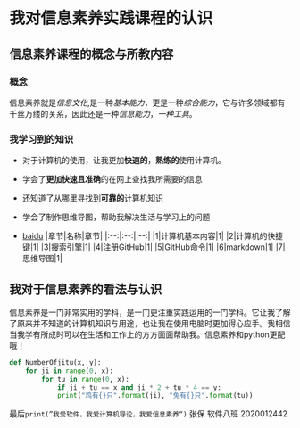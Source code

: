 # 我对信息素养实践课程的认识
## 信息素养课程的概念与所教内容
###  概念
信息素养就是*信息文化*,是一种*基本能力*，更是一种*综合能力*，它与许多领域都有千丝万缕的关系，因此还是一种*信息能力*，*一种工具*。
### 我学习到的知识  
- 对于计算机的使用，让我更加**快速的**，**熟练的**使用计算机。

- 学会了**更加快速且准确**的在网上查找我所需要的信息

- 还知道了从哪里寻找到**可靠的**计算机知识

- 学会了制作思维导图，帮助我解决生活与学习上的问题
- [baidu](https://www.baidu.com)
 |章节|名称|章节|
 |:--:|:--:|:--:|
 |1|计算机基本内容|1|
 |2|计算机的快捷键|1|
 |3|搜索引擎|1|
 |4|注册GitHub|1|
 |5|GitHub命令|1|
 |6|markdown|1|
 |7|思维导图|1|
## 我对于信息素养的看法与认识
信息素养是一门非常实用的学科，是一门更注重实践运用的一门学科。它让我了解了原来并不知道的计算机知识与用途，也让我在使用电脑时更加得心应手。我相信当我学有所成时可以在生活和工作上的方方面面帮助我。信息素养和python更配哦！

```python
def NumberOfjitu(x, y):  
    for ji in range(0, x):
        for tu in range(0, x):
            if ji + tu == x and ji * 2 + tu * 4 == y:
            print("鸡有{}只".format(ji), "兔有{}只".format(tu))
```
最后```print(”我爱软件，我爱计算机导论，我爱信息素养“)```
张保  软件八班 2020012442
